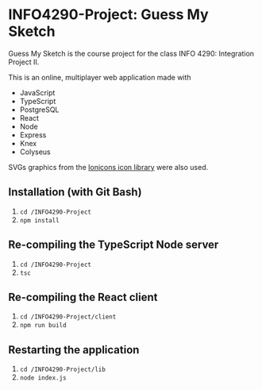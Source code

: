 # INFO4290-Project: Guess My Sketch

<!-- ![Guess My Sketch Splash Preview]() -->

Guess My Sketch is the course project for the class INFO 4290: Integration Project II.

This is an online, multiplayer web application made with

- JavaScript
- TypeScript
- PostgreSQL
- React
- Node
- Express
- Knex
- Colyseus

SVGs graphics from the [Ionicons icon library](https://ionicons.com/) were also used.

## Installation (with Git Bash)

1. `cd /INFO4290-Project`
2. `npm install`

## Re-compiling the TypeScript Node server

1. `cd /INFO4290-Project`
2. `tsc`

## Re-compiling the React client

1. `cd /INFO4290-Project/client`
2. `npm run build`

## Restarting the application

1. `cd /INFO4290-Project/lib`
2. `node index.js`
